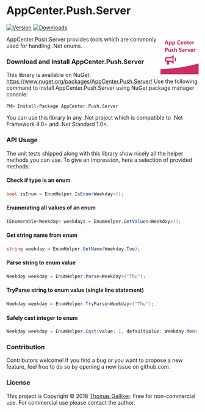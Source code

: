# AppCenter.Push.Server
[![Version](https://img.shields.io/nuget/v/AppCenter.Push.Server.svg)](https://www.nuget.org/packages/AppCenter.Push.Server)  [![Downloads](https://img.shields.io/nuget/dt/AppCenter.Push.Server.svg)](https://www.nuget.org/packages/AppCenter.Push.Server)

<img src="https://raw.githubusercontent.com/thomasgalliker/AppCenter.Push.Server/develop/logo.png" height="100" alt="AppCenter.Push.Server" align="right">
AppCenter.Push.Server provides tools which are commonly used for handling .Net enums.

### Download and Install AppCenter.Push.Server
This library is available on NuGet: https://www.nuget.org/packages/AppCenter.Push.Server/
Use the following command to install AppCenter.Push.Server using NuGet package manager console:

    PM> Install-Package AppCenter.Push.Server

You can use this library in any .Net project which is compatible to .Net Framework 4.0+ and .Net Standard 1.0+.

### API Usage
The unit tests shipped along with this library show nicely all the helper methods you can use.
To give an impression, here a selection of provided methods:

#### Check if type is an enum
```C#
bool isEnum = EnumHelper.IsEnum<Weekday>();
```

#### Enumerating all values of an enum
```C#
IEnumerable<Weekday> weekdays = EnumHelper.GetValues<Weekday>();
```
#### Get string name from enum
```C#
string weekday = EnumHelper.GetName(Weekday.Tue);
```

#### Parse string to enum value
```C#
Weekday weekday = EnumHelper.Parse<Weekday>("Thu");
```

#### TryParse string to enum value (single line statement)
```C#
Weekday weekday = EnumHelper.TryParse<Weekday>("Thu");
```

#### Safely cast integer to enum
```C#
Weekday weekday = EnumHelper.Cast(value: 1, defaultValue: Weekday.Mon);
```
### Contribution
Contributors welcome! If you find a bug or you want to propose a new feature, feel free to do so by opening a new issue on github.com.

### License
This project is Copyright &copy; 2018 [Thomas Galliker](https://ch.linkedin.com/in/thomasgalliker). Free for non-commercial use. For commercial use please contact the author.
